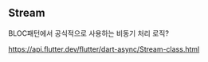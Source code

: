 

## Stream

BLOC패턴에서 공식적으로 사용하는 비동기 처리 로직?


https://api.flutter.dev/flutter/dart-async/Stream-class.html